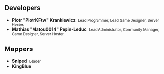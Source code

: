 ## Developers
- **Piotr "PiotrKFtw" Krankiewicz** &nbsp;<small>Lead Programmer, Lead Game Designer, Server Hoster.</small>
- **Mathias "Matou0014" Pepin-Leduc** &nbsp;<small>Lead Administrator, Community Manager, Game Designer, Server Hoster.</small>

## Mappers
- **Sniped** &nbsp;<small>Leader</small>
- **KingBlue**